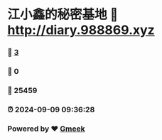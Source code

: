 # 江小鑫的秘密基地 :link: http://diary.988869.xyz 
### :page_facing_up: [3](http://diary.988869.xyz/tag.html) 
### :speech_balloon: 0 
### :hibiscus: 25459 
### :alarm_clock: 2024-09-09 09:36:28 
### Powered by :heart: [Gmeek](https://github.com/Meekdai/Gmeek)
